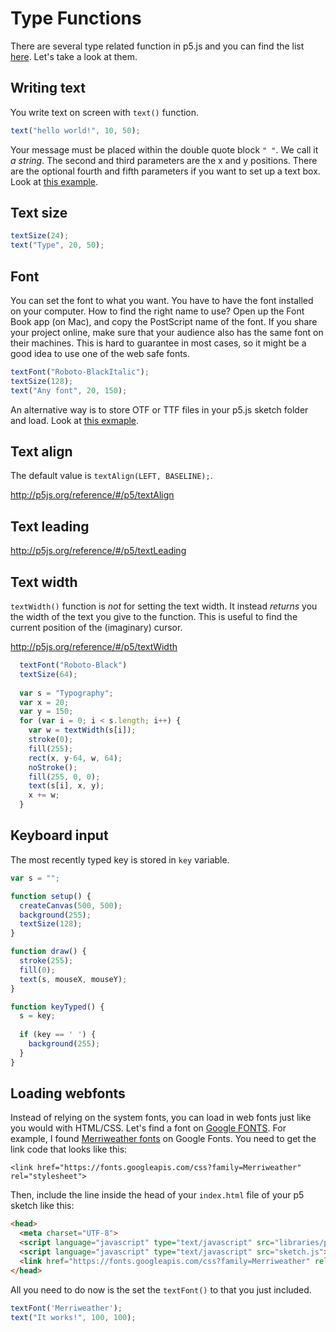 # Type Functions
There are several type related function in p5.js and you can find the list [here](http://p5js.org/reference#group-Typography). Let's take a look at them.

## Writing text
You write text on screen with `text()` function.
```js
text("hello world!", 10, 50);
```
Your message must be placed within the double quote block `" "`. We call it *a string*. The second and third parameters are the x and y positions. There are the optional fourth and fifth parameters if you want to set up a text box. Look at [this example](http://p5js.org/reference/#/p5/text).

## Text size
```js
textSize(24);
text("Type", 20, 50);
```

## Font
You can set the font to what you want. You have to have the font installed on your computer. How to find the right name to use? Open up the Font Book app (on Mac), and copy the PostScript name of the font. If you share your project online, make sure that your audience also has the same font on their machines. This is hard to guarantee in most cases, so it might be a good idea to use one of the web safe fonts.
```js
textFont("Roboto-BlackItalic");
textSize(128);
text("Any font", 20, 150);
```
An alternative way is to store OTF or TTF files in your p5.js sketch folder and load. Look at [this exmaple](http://p5js.org/reference/#/p5/textFont).

## Text align
The default value is `textAlign(LEFT, BASELINE);`.

http://p5js.org/reference/#/p5/textAlign

## Text leading
http://p5js.org/reference/#/p5/textLeading

## Text width
`textWidth()` function is *not* for setting the text width. It instead *returns* you the width of the text you give to the function. This is useful to find the current position of the (imaginary) cursor.

http://p5js.org/reference/#/p5/textWidth

```js
  textFont("Roboto-Black")
  textSize(64);
  
  var s = "Typography";
  var x = 20;
  var y = 150;
  for (var i = 0; i < s.length; i++) {
    var w = textWidth(s[i]);
    stroke(0);
    fill(255);
    rect(x, y-64, w, 64);
    noStroke();
    fill(255, 0, 0);
    text(s[i], x, y);
    x += w;
  }
```

## Keyboard input
The most recently typed key is stored in `key` variable.
```js
var s = "";

function setup() {
  createCanvas(500, 500);
  background(255);
  textSize(128);
}

function draw() {
  stroke(255);
  fill(0);
  text(s, mouseX, mouseY);
}

function keyTyped() {
  s = key;
  
  if (key == ' ') {
    background(255);
  }
}
```

## Loading webfonts
Instead of relying on the system fonts, you can load in web fonts just like you would with HTML/CSS. Let's find a font on [Google FONTS](https://fonts.google.com). For example, I found [Merriweather fonts](https://fonts.google.com/specimen/Merriweather) on Google Fonts. You need to get the link code that looks like this:

  `<link href="https://fonts.googleapis.com/css?family=Merriweather" rel="stylesheet">`

Then, include the line inside the head of your `index.html` file of your p5 sketch like this:
  ```html
  <head>
    <meta charset="UTF-8">
    <script language="javascript" type="text/javascript" src="libraries/p5.js"></script>
    <script language="javascript" type="text/javascript" src="sketch.js"></script>
    <link href="https://fonts.googleapis.com/css?family=Merriweather" rel="stylesheet">
  </head>
  ```
All you need to do now is the set the `textFont()` to that you just included.
```js
textFont('Merriweather');
text("It works!", 100, 100);
```

